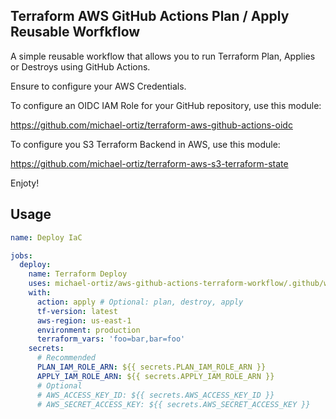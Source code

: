 ## Terraform AWS GitHub Actions Plan / Apply Reusable Worfkflow

A simple reusable workflow that allows you to run Terraform Plan, Applies or Destroys using GitHub Actions.

Ensure to configure your AWS Credentials.

To configure an OIDC IAM Role for your GitHub repository, use this module:

https://github.com/michael-ortiz/terraform-aws-github-actions-oidc

To configure you S3 Terraform Backend in AWS, use this module:

https://github.com/michael-ortiz/terraform-aws-s3-terraform-state

Enjoty!

## Usage

```yaml
name: Deploy IaC

jobs:
  deploy:
    name: Terraform Deploy
    uses: michael-ortiz/aws-github-actions-terraform-workflow/.github/workflows/terraform-workflow.yaml@v1
    with:
      action: apply # Optional: plan, destroy, apply
      tf-version: latest
      aws-region: us-east-1
      environment: production
      terraform_vars: 'foo=bar,bar=foo'
    secrets:
      # Recommended
      PLAN_IAM_ROLE_ARN: ${{ secrets.PLAN_IAM_ROLE_ARN }}
      APPLY_IAM_ROLE_ARN: ${{ secrets.APPLY_IAM_ROLE_ARN }}
      # Optional
      # AWS_ACCESS_KEY_ID: ${{ secrets.AWS_ACCESS_KEY_ID }}
      # AWS_SECRET_ACCESS_KEY: ${{ secrets.AWS_SECRET_ACCESS_KEY }}
```